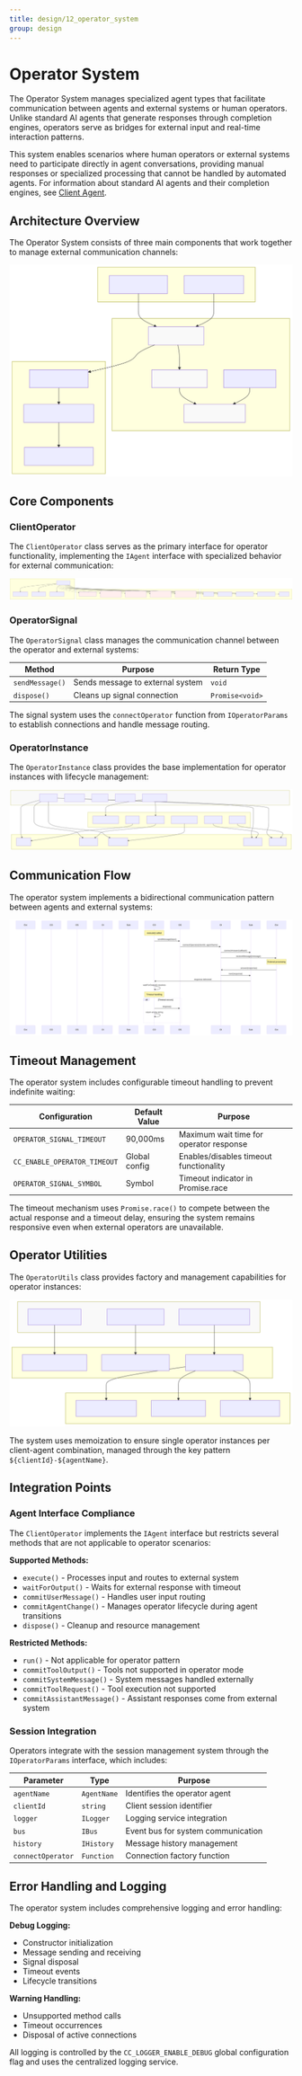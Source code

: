```yaml
---
title: design/12_operator_system
group: design
---
```


# Operator System

The Operator System manages specialized agent types that facilitate communication between agents and external systems or human operators. Unlike standard AI agents that generate responses through completion engines, operators serve as bridges for external input and real-time interaction patterns.

This system enables scenarios where human operators or external systems need to participate directly in agent conversations, providing manual responses or specialized processing that cannot be handled by automated agents. For information about standard AI agents and their completion engines, see [Client Agent](./2_Core_Components.md).

## Architecture Overview

The Operator System consists of three main components that work together to manage external communication channels:

![Mermaid Diagram](./diagrams\12_Operator_System_0.svg)

## Core Components

### ClientOperator

The `ClientOperator` class serves as the primary interface for operator functionality, implementing the `IAgent` interface with specialized behavior for external communication:

![Mermaid Diagram](./diagrams\12_Operator_System_1.svg)

### OperatorSignal

The `OperatorSignal` class manages the communication channel between the operator and external systems:

| Method | Purpose | Return Type |
|--------|---------|-------------|
| `sendMessage()` | Sends message to external system | `void` |
| `dispose()` | Cleans up signal connection | `Promise<void>` |

The signal system uses the `connectOperator` function from `IOperatorParams` to establish connections and handle message routing.

### OperatorInstance

The `OperatorInstance` class provides the base implementation for operator instances with lifecycle management:

![Mermaid Diagram](./diagrams\12_Operator_System_2.svg)

## Communication Flow

The operator system implements a bidirectional communication pattern between agents and external systems:

![Mermaid Diagram](./diagrams\12_Operator_System_3.svg)

## Timeout Management

The operator system includes configurable timeout handling to prevent indefinite waiting:

| Configuration | Default Value | Purpose |
|---------------|---------------|---------|
| `OPERATOR_SIGNAL_TIMEOUT` | 90,000ms | Maximum wait time for operator response |
| `CC_ENABLE_OPERATOR_TIMEOUT` | Global config | Enables/disables timeout functionality |
| `OPERATOR_SIGNAL_SYMBOL` | Symbol | Timeout indicator in Promise.race |

The timeout mechanism uses `Promise.race()` to compete between the actual response and a timeout delay, ensuring the system remains responsive even when external operators are unavailable.

## Operator Utilities

The `OperatorUtils` class provides factory and management capabilities for operator instances:

![Mermaid Diagram](./diagrams\12_Operator_System_4.svg)

The system uses memoization to ensure single operator instances per client-agent combination, managed through the key pattern `${clientId}-${agentName}`.

## Integration Points

### Agent Interface Compliance

The `ClientOperator` implements the `IAgent` interface but restricts several methods that are not applicable to operator scenarios:

**Supported Methods:**
- `execute()` - Processes input and routes to external system
- `waitForOutput()` - Waits for external response with timeout
- `commitUserMessage()` - Handles user input routing
- `commitAgentChange()` - Manages operator lifecycle during agent transitions
- `dispose()` - Cleanup and resource management

**Restricted Methods:**
- `run()` - Not applicable for operator pattern
- `commitToolOutput()` - Tools not supported in operator mode
- `commitSystemMessage()` - System messages handled externally
- `commitToolRequest()` - Tool execution not supported
- `commitAssistantMessage()` - Assistant responses come from external system

### Session Integration

Operators integrate with the session management system through the `IOperatorParams` interface, which includes:

| Parameter | Type | Purpose |
|-----------|------|---------|
| `agentName` | `AgentName` | Identifies the operator agent |
| `clientId` | `string` | Client session identifier |
| `logger` | `ILogger` | Logging service integration |
| `bus` | `IBus` | Event bus for system communication |
| `history` | `IHistory` | Message history management |
| `connectOperator` | `Function` | Connection factory function |

## Error Handling and Logging

The operator system includes comprehensive logging and error handling:

**Debug Logging:**
- Constructor initialization
- Message sending and receiving
- Signal disposal
- Timeout events
- Lifecycle transitions

**Warning Handling:**
- Unsupported method calls
- Timeout occurrences
- Disposal of active connections

All logging is controlled by the `CC_LOGGER_ENABLE_DEBUG` global configuration flag and uses the centralized logging service.
